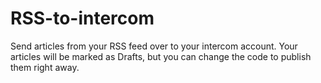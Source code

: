 # RSS-to-intercom
Send articles from your RSS feed over to your intercom account. Your articles will be marked as Drafts, but you can change the code to publish them right away.
